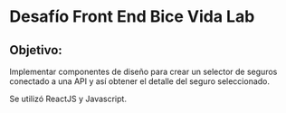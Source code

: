 # Desafío Front End Bice Vida Lab

## Objetivo:
Implementar componentes de diseño para crear un selector de seguros conectado a una API y así obtener el detalle del seguro seleccionado.

Se utilizó ReactJS y Javascript.

